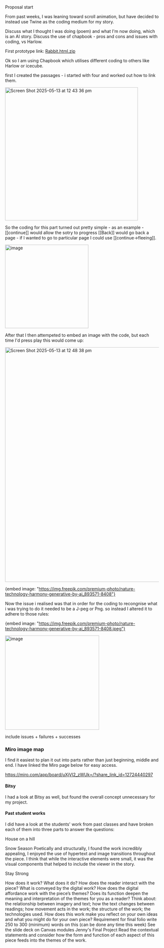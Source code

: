 Proposal start

From past weeks, I was leaning toward scroll animation, but have decided to instead use Twine as the coding medium for my story. 

Discuss what I thought I was doing (poem) and what I'm now doing, which is an AI story.
Discuss the use of chapbook - pros and cons and issues with coding, vs Harlow.

First prototype link: [Rabbit.html.zip](https://github.com/user-attachments/files/20180355/Rabbit.html.zip)


Ok so I am using Chapbook which utilises different coding to others like Harlow or icecube. 

first I created the passages - i started with four and worked out how to link them. 

<img width="435" alt="Screen Shot 2025-05-13 at 12 43 36 pm" src="https://github.com/user-attachments/assets/44abf1fb-dd02-4d79-904a-96fc58a9fb77" />

So the coding for this part turned out pretty simple - as an example -  [[continue]] would allow the sotry to progress
[[Back]] would go back a page - if I wanted to go to particular page I could use [[continue->fleeing]]. 

<img width="273" alt="image" src="https://github.com/user-attachments/assets/aeae5290-0daa-4754-a253-c1263e9c8638" />


After that I then attempeted to embed an image with the code, but each time I'd press play this would come up:

<img width="767" alt="Screen Shot 2025-05-13 at 12 48 38 pm" src="https://github.com/user-attachments/assets/09c667f9-6845-45c0-bddb-8105cf2961a7" />

{embed image: "https://img.freepik.com/premium-photo/nature-technology-harmony-generative-by-ai_893571-8408"}

Now the issue i realised was that in order for the coding to recongnise what i was trying to do it needed to be a J-peg or Png. 
so instead I altered it to adhere to those rules: 

{embed image: "https://img.freepik.com/premium-photo/nature-technology-harmony-generative-by-ai_893571-8408.jpeg"}

<img width="308" alt="image" src="https://github.com/user-attachments/assets/51de17ea-81fa-464b-9bee-3119dc0b9bf3" />


include issues + failures + successes

### Miro image map

I find it easiest to plan it out into parts rather than just beginning, middle and end. I have linked the Miro page below for easy access.

https://miro.com/app/board/uXjVI2_zWUk=/?share_link_id=12724440297


#### Bitsy
I had a look at Bitsy as well, but found the overall concept unnecessary for my project.

#### Past student works


I did have a look at the students' work from past classes and have broken each of them into three parts to answer the questions:

House on a hill

Snow Season 
Poetically and structurally, I found the work incredibly appealing, I enjoyed the use of hypertext and image transitions throughout the piece. I think that while the interactive elements were small, it was the visual components that helped to include the viewer in the story.

Stay Strong



How does it work? What does it do? How does the reader interact with the piece? What is conveyed by the digital work?
How does the digital affordance work with the piece’s themes? Does its function deepen the meaning and interpretation of the themes for you as a reader?
Think about: the relationship between imagery and text; how the text changes between readings; how movement acts in the work; the structure of the work; the technologies used.
How does this work make you reflect on your own ideas and what you might do for your own piece? Requirement for final folio write 250 to 300 (minimum) words on this (can be done any time this week)
See the slide deck on Canvas modules Jenny's Final Project
Read the contextual statements and consider how the form and function of each aspect of this piece feeds into the themes of the work.





